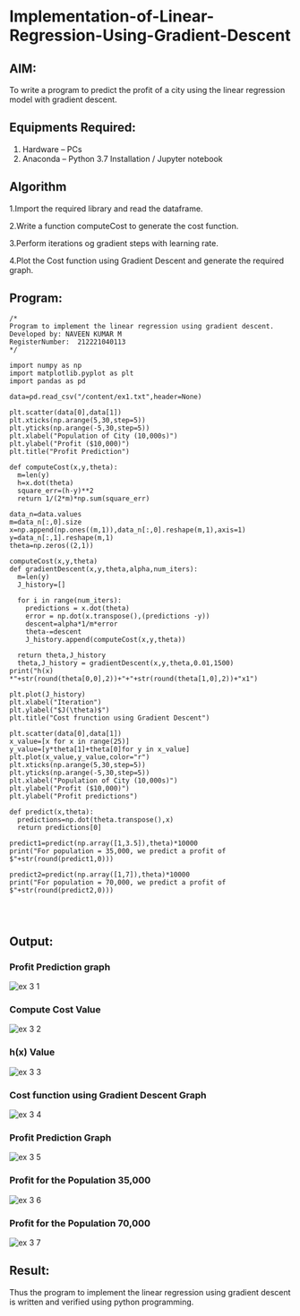 # Implementation-of-Linear-Regression-Using-Gradient-Descent

## AIM:
To write a program to predict the profit of a city using the linear regression model with gradient descent.

## Equipments Required:
1. Hardware – PCs
2. Anaconda – Python 3.7 Installation / Jupyter notebook

## Algorithm
1.Import the required library and read the dataframe.


2.Write a function computeCost to generate the cost function.


3.Perform iterations og gradient steps with learning rate.


4.Plot the Cost function using Gradient Descent and generate the required graph.

 


## Program:
```
/*
Program to implement the linear regression using gradient descent.
Developed by: NAVEEN KUMAR M
RegisterNumber:  212221040113
*/

import numpy as np
import matplotlib.pyplot as plt
import pandas as pd

data=pd.read_csv("/content/ex1.txt",header=None)

plt.scatter(data[0],data[1])
plt.xticks(np.arange(5,30,step=5))
plt.yticks(np.arange(-5,30,step=5))
plt.xlabel("Population of City (10,000s)")
plt.ylabel("Profit ($10,000)")
plt.title("Profit Prediction")

def computeCost(x,y,theta):
  m=len(y)
  h=x.dot(theta)
  square_err=(h-y)**2
  return 1/(2*m)*np.sum(square_err)
  
data_n=data.values
m=data_n[:,0].size
x=np.append(np.ones((m,1)),data_n[:,0].reshape(m,1),axis=1)
y=data_n[:,1].reshape(m,1)
theta=np.zeros((2,1))

computeCost(x,y,theta)
def gradientDescent(x,y,theta,alpha,num_iters):
  m=len(y)
  J_history=[]

  for i in range(num_iters):
    predictions = x.dot(theta)
    error = np.dot(x.transpose(),(predictions -y))
    descent=alpha*1/m*error
    theta-=descent
    J_history.append(computeCost(x,y,theta))

  return theta,J_history
  theta,J_history = gradientDescent(x,y,theta,0.01,1500)
print("h(x) *"+str(round(theta[0,0],2))+"+"+str(round(theta[1,0],2))+"x1")

plt.plot(J_history)
plt.xlabel("Iteration")
plt.ylabel("$J(\theta)$")
plt.title("Cost frunction using Gradient Descent")

plt.scatter(data[0],data[1])
x_value=[x for x in range(25)]
y_value=[y*theta[1]+theta[0]for y in x_value]
plt.plot(x_value,y_value,color="r")
plt.xticks(np.arange(5,30,step=5))
plt.yticks(np.arange(-5,30,step=5))
plt.xlabel("Population of City (10,000s)")
plt.ylabel("Profit ($10,000)")
plt.ylabel("Profit predictions")

def predict(x,theta):
  predictions=np.dot(theta.transpose(),x)
  return predictions[0]

predict1=predict(np.array([1,3.5]),theta)*10000
print("For population = 35,000, we predict a profit of $"+str(round(predict1,0)))

predict2=predict(np.array([1,7]),theta)*10000
print("For population = 70,000, we predict a profit of $"+str(round(predict2,0)))




```

## Output:

### Profit Prediction graph
![ex 3 1](https://user-images.githubusercontent.com/128135244/229801432-b06874b8-8da4-463f-9930-a36ba0b115c0.png)

### Compute Cost Value
![ex 3 2](https://user-images.githubusercontent.com/128135244/229801597-ac07577f-3fbe-4bbe-bc5b-309630326de2.png)

### h(x) Value
![ex 3 3 ](https://user-images.githubusercontent.com/128135244/229801691-406135de-cd87-4b42-8739-f94312f0f761.png)

### Cost function using Gradient Descent Graph
![ex 3 4](https://user-images.githubusercontent.com/128135244/229801813-26187c4f-66a6-439e-a146-7496481b7f8f.png)

### Profit Prediction Graph
![ex 3 5](https://user-images.githubusercontent.com/128135244/229801913-210e853c-a37f-45e4-8e29-65529d4743f9.png)

### Profit for the Population 35,000
![ex 3 6](https://user-images.githubusercontent.com/128135244/229802008-4bbb16dc-16c9-4ba5-87f9-7f7cd2c9dca5.png)

### Profit for the Population 70,000
![ex 3 7](https://user-images.githubusercontent.com/128135244/229802090-e9a9809c-fa29-469c-9583-c9f88058aed8.png)






## Result:
Thus the program to implement the linear regression using gradient descent is written and verified using python programming.
